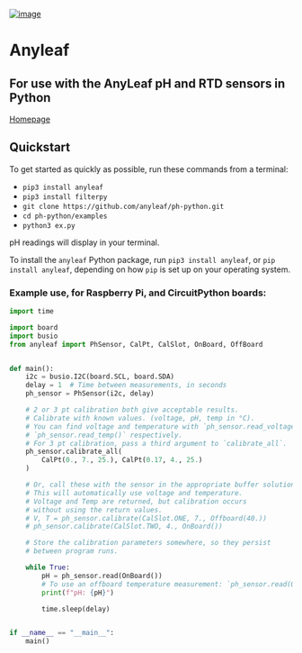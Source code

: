 [![image](https://img.shields.io/pypi/v/anyleaf.svg)](https://python.org/pypi/anyleaf)

# Anyleaf

## For use with the AnyLeaf pH and RTD sensors in Python
[Homepage](https://anyleaf.org)

## Quickstart
To get started as quickly as possible, run these commands from a terminal:
- `pip3 install anyleaf`
- `pip3 install filterpy`
- `git clone https://github.com/anyleaf/ph-python.git`
- `cd ph-python/examples`
- `python3 ex.py`

pH readings will display in your terminal.


To install the `anyleaf` Python package, run `pip3 install anyleaf`, or 
`pip install anyleaf`, depending on how `pip` is set up on your operating system.

### Example use, for Raspberry Pi, and CircuitPython boards:
```python
import time

import board
import busio
from anyleaf import PhSensor, CalPt, CalSlot, OnBoard, OffBoard


def main():
    i2c = busio.I2C(board.SCL, board.SDA)
    delay = 1  # Time between measurements, in seconds
    ph_sensor = PhSensor(i2c, delay)

    # 2 or 3 pt calibration both give acceptable results.
    # Calibrate with known values. (voltage, pH, temp in °C).
    # You can find voltage and temperature with `ph_sensor.read_voltage()` and 
    # `ph_sensor.read_temp()` respectively.
    # For 3 pt calibration, pass a third argument to `calibrate_all`.
    ph_sensor.calibrate_all(
        CalPt(0., 7., 25.), CalPt(0.17, 4., 25.)
    )

    # Or, call these with the sensor in the appropriate buffer solution.
    # This will automatically use voltage and temperature.
    # Voltage and Temp are returned, but calibration occurs
    # without using the return values.
    # V, T = ph_sensor.calibrate(CalSlot.ONE, 7., Offboard(40.))
    # ph_sensor.calibrate(CalSlot.TWO, 4., OnBoard())

    # Store the calibration parameters somewhere, so they persist
    # between program runs.

    while True:
        pH = ph_sensor.read(OnBoard())
        # To use an offboard temperature measurement: `ph_sensor.read(OffBoard(30.))`
        print(f"pH: {pH}")

        time.sleep(delay)


if __name__ == "__main__":
    main()
```